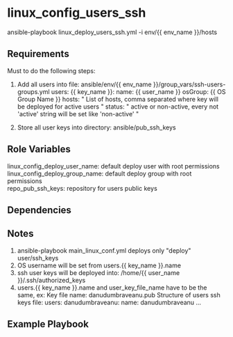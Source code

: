 linux_config_users_ssh
=========
ansible-playbook linux_deploy_users_ssh.yml -i env/{{ env_name }}/hosts

Requirements
------------
Must to do the following steps:
1. Add all users into file: ansible/env/{{ env_name }}/group_vars/ssh-users-groups.yml
users:
  {{ key_name }}:
    name: {{ user_name }}
    osGroup: {{ OS Group Name }}
    hosts: " List of hosts, comma separated where key will be deployed for active users "
    status: " active or non-active, every not 'active' string will be set like 'non-active' "
    
2. Store all user keys into directory: ansible/pub_ssh_keys

    
Role Variables
--------------
linux_config_deploy_user_name: default deploy user with root permissions  
linux_config_deploy_group_name: default deploy group with root permissions  
repo_pub_ssh_keys: repository for users public keys

Dependencies
------------

Notes
-----
1. ansible-playbook main_linux_conf.yml deploys only "deploy" user/ssh_keys
2. OS username will be set from users.{{ key_name }}.name
3. ssh user keys will be deployed into: /home/{{ user_name }}/.ssh/authorized_keys  
4. users.{{ key_name }}.name and user_key_file_name have to be the same, ex: 
Key file name: danudumbraveanu.pub
Structure of users ssh keys file:
users:
  danudumbraveanu:
    name: danudumbraveanu
  ...
 
Example Playbook
----------------
